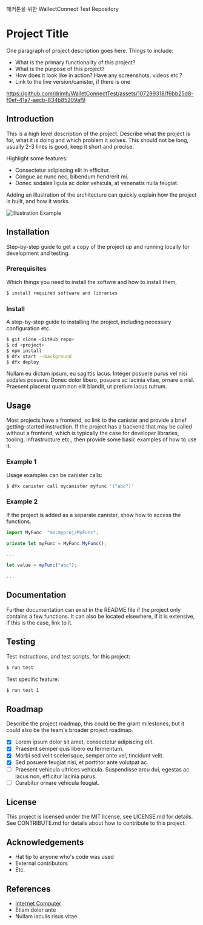 해커톤을 위한 WallectConnect Test Repository

# Project Title
One paragraph of project description goes here. Things to include:
- What is the primary functionality of this project?
- What is the purpose of this project?
- How does it look like in action? Have any screenshots, videos etc.?
- Link to the live version/canister, if there is one




https://github.com/drimh/WalletConnectTest/assets/107299318/f6bb25d8-f0ef-41a7-aecb-834b85209af9




## Introduction
This is a high level description of the project. Describe what the project is for, what it is doing and which problem it solves. This should not be long, usually 2-3 lines is good, keep it short and precise.

Highlight some features:
- Consectetur adipiscing elit in efficitur.
- Congue ac nunc nec, bibendum hendrerit mi.
- Donec sodales ligula ac dolor vehicula, at venenatis nulla feugiat.

Adding an illustration of the architecture can quickly explain how the project is built, and how it works. 

![Illustration Example](local-workflow.png)

## Installation
Step-by-step guide to get a copy of the project up and running locally for development and testing.

### Prerequisites
Which things you need to install the softwre and how to install them,

```bash
$ install required software and libraries
```

### Install
A step-by-step guide to installing the project, including necessary configuration etc.

```bash
$ git clone <GitHub repo>
$ cd <project>
$ npm install
$ dfx start --background
$ dfx deploy
```

Nullam eu dictum ipsum, eu sagittis lacus. Integer posuere purus vel nisi sodales posuere. Donec dolor libero, posuere ac lacinia vitae, ornare a nisl. Praesent placerat quam non elit blandit, ut pretium lacus rutrum.

## Usage
Most projects have a frontend, so link to the canister and provide a brief getting-started instruction. If the project has a backend that may be called without a frontend, which is typically the case for developer libraries, tooling, infrastructure etc., then provide some basic examples of how to use it. 

### Example 1
Usage examples can be canister calls:

```bash
$ dfx canister call mycanister myfunc '("abc")'
```

### Example 2
If the project is added as a separate canister, show how to access the functions.

```javascript
import MyFunc  "mo:myproj/MyFunc";  

private let myFunc = MyFunc.MyFunc();

...

let value = myFunc("abc");

...
```

## Documentation
Further documentation can exist in the README file if the project only contains a few functions. It can also be located elsewhere, if it is extensive, if this is the case, link to it.  

## Testing
Test instructions, and test scripts, for this project:

```bash
$ run test
```

Test specific feature:

```bash
$ run test 1
```

## Roadmap
Describe the project roadmap, this could be the grant milestones, but it could also be the team's broader project roadmap.

- [x] Lorem ipsum dolor sit amet, consectetur adipiscing elit.
- [x] Praesent semper quis libero eu fermentum. 
- [x] Morbi sed velit scelerisque, semper ante vel, tincidunt velit. 
- [x] Sed posuere feugiat nisi, et porttitor ante volutpat ac.
- [ ] Praesent vehicula ultrices vehicula. Suspendisse arcu dui, egestas ac lacus non, efficitur lacinia purus.
- [ ] Curabitur ornare vehicula feugiat.

## License
This project is licensed under the MIT license, see LICENSE.md for details. See CONTRIBUTE.md for details about how to contribute to this project. 

## Acknowledgements
- Hat tip to anyone who's code was used
- External contributors
- Etc.

## References
- [Internet Computer](https://internetcomputer.org)
- Etiam dolor ante
- Nullam iaculis risus vitae


